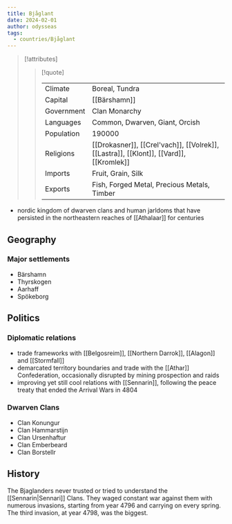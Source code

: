 ```yaml
---
title: Bjåglant
date: 2024-02-01
author: odysseas
tags:
  - countries/Bjåglant
---
```

> [!attributes]
> 
> > [!quote]
> >
> > | | |
> > | --- | --- |
> > | Climate | Boreal, Tundra |
> > | Capital | [[Bärshamn]] |
> > | Government | Clan Monarchy |
> > | Languages | Common, Dwarven, Giant, Orcish |
> > | Population | 190000 |
> > | Religions | [[Drokasner]], [[Crel'vach]], [[Volrek]], [[Lastra]], [[Klont]], [[Vard]], [[Kromlek]] |
> > | Imports | Fruit, Grain, Silk |
> > | Exports | Fish, Forged Metal, Precious Metals, Timber |

- nordic kingdom of dwarven clans and human jarldoms that have persisted in the northeastern reaches of [[Athalaar]] for centuries

## Geography

### Major settlements
- Bärshamn
- Thyrskogen
- Aarhaff
- Spökeborg

## Politics

### Diplomatic relations
- trade frameworks with [[Belgosreim]], [[Northern Darrok]], [[Alagon]] and [[Stormfall]]
- demarcated territory boundaries and trade with the [[Athar]] Confederation, occasionally disrupted by mining prospection and raids
- improving yet still cool relations with [[Sennarin]], following the peace treaty that ended the Arrival Wars in 4804

### Dwarven Clans

- Clan Konungur
- Clan Hammarstijn
- Clan Ursenhaftur
- Clan Emberbeard
- Clan Borstellr

## History

The Bjaglanders never trusted or tried to understand the [[Sennarin|Sennari]] Clans. They waged constant war against them with numerous invasions, starting from year 4796 and carrying on every spring. The third invasion, at year 4798, was the biggest.